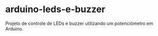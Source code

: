 # arduino-leds-e-buzzer
Projeto de controle de LEDs e buzzer utilizando um potenciômetro em Arduino.
